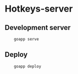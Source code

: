 Hotkeys-server
==============

Development server
------------------

```
    goapp serve
```

Deploy
------

```
    goapp deploy
```
